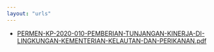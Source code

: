 ```yaml
---
layout: "urls"
---
```

* [PERMEN-KP-2020-010-PEMBERIAN-TUNJANGAN-KINERJA-DI-LINGKUNGAN-KEMENTERIAN-KELAUTAN-DAN-PERIKANAN.pdf](PERMEN-KP-2020-010-PEMBERIAN-TUNJANGAN-KINERJA-DI-LINGKUNGAN-KEMENTERIAN-KELAUTAN-DAN-PERIKANAN.pdf)

